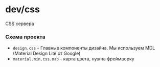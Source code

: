 # dev/css

CSS сервера

### Схема проекта
- `design.css` - Главные компоненты дизайна. Мы используем MDL (Material Design Lite от Google)
- `material.min.css.map` - карта цвета, нужна фреймворку